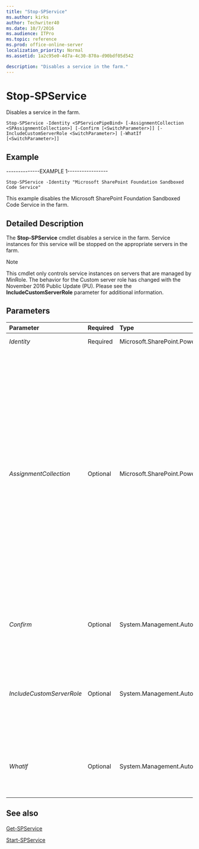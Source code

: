 ```yaml
---
title: "Stop-SPService"
ms.author: kirks
author: Techwriter40
ms.date: 10/7/2016
ms.audience: ITPro
ms.topic: reference
ms.prod: office-online-server
localization_priority: Normal
ms.assetid: 1a2c95e0-4d7a-4c30-870a-d90bdf05d542

description: "Disables a service in the farm."
---
```


# Stop-SPService

Disables a service in the farm.
  
```
Stop-SPService -Identity <SPServicePipeBind> [-AssignmentCollection <SPAssignmentCollection>] [-Confirm [<SwitchParameter>]] [-IncludeCustomServerRole <SwitchParameter>] [-WhatIf [<SwitchParameter>]]

```

## Example

--------------EXAMPLE 1-----------------
  
```
Stop-SPService -Identity "Microsoft SharePoint Foundation Sandboxed Code Service"
```

This example disables the Microsoft SharePoint Foundation Sandboxed Code Service in the farm.
  
## Detailed Description

The **Stop-SPService** cmdlet disables a service in the farm. Service instances for this service will be stopped on the appropriate servers in the farm. 
  
> [!NOTE]
> This cmdlet only controls service instances on servers that are managed by MinRole. The behavior for the Custom server role has changed with the November 2016 Public Update (PU). Please see the **IncludeCustomServerRole** parameter for additional information. 
  
## Parameters

|**Parameter**|**Required**|**Type**|**Description**|
|:-----|:-----|:-----|:-----|
| _Identity_ <br/> |Required  <br/> |Microsoft.SharePoint.PowerShell.SPServicePipeBind  <br/> |Specifies the name of the service to disable.  <br/> |
| _AssignmentCollection_ <br/> |Optional  <br/> |Microsoft.SharePoint.PowerShell.SPAssignmentCollection  <br/> |Manages objects for the purpose of proper disposal. Use of objects, such as **SPWeb** or **SPSite**, can use large amounts of memory and use of these objects in Windows PowerShell scripts requires proper memory management. Using the **SPAssignment** object, you can assign objects to a variable and dispose of the objects after they are needed to free up memory. When **SPWeb**, **SPSite**, or **SPSiteAdministration** objects are used, the objects are automatically disposed of if an assignment collection or the **Global** parameter is not used.  <br/> > [!NOTE]> When the **Global** parameter is used, all objects are contained in the global store. If objects are not immediately used, or disposed of by using the **Stop-SPAssignment** command, an out-of-memory scenario can occur.           |
| _Confirm_ <br/> |Optional  <br/> |System.Management.Automation.SwitchParameter  <br/> |Prompts you for confirmation before executing the command. For more information, type the following command: **get-help about_commonparameters** <br/> |
| _IncludeCustomServerRole_ <br/> |Optional  <br/> |System.Management.Automation.SwitchParameter  <br/> |Creates a timer job that also stops service instances on servers that are assigned to the custom server role.  <br/> > [!NOTE]> This is a one-time Timer job. MinRole will make no further attempts to manage the service instances on servers assigned to the Custom server role.           |
| _WhatIf_ <br/> |Optional  <br/> |System.Management.Automation.SwitchParameter  <br/> |Displays a message that describes the effect of the command instead of executing the command. For more information, type the following command: **get-help about_commonparameters** <br/> |
   
## See also

#### 

[Get-SPService](get-spservice.md)
  
[Start-SPService](start-spservice.md)

